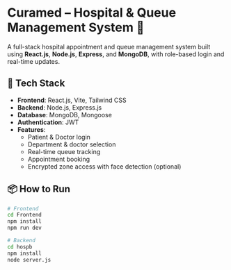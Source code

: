 # Curamed – Hospital & Queue Management System 🏥

A full-stack hospital appointment and queue management system built using **React.js**, **Node.js**, **Express**, and **MongoDB**, with role-based login and real-time updates.

## 🔧 Tech Stack
- **Frontend**: React.js, Vite, Tailwind CSS
- **Backend**: Node.js, Express.js
- **Database**: MongoDB, Mongoose
- **Authentication**: JWT
- **Features**:
  - Patient & Doctor login
  - Department & doctor selection
  - Real-time queue tracking
  - Appointment booking
  - Encrypted zone access with face detection (optional)

## 📦 How to Run

```bash
# Frontend
cd Frontend
npm install
npm run dev

# Backend
cd hospb
npm install
node server.js
